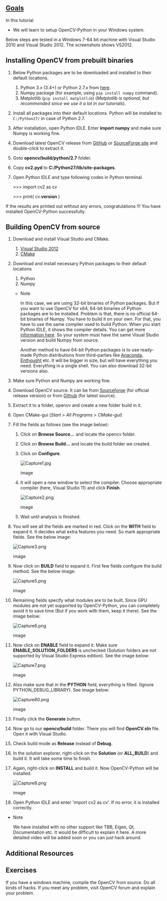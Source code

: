## [Goals](https://docs.opencv.org/4.x/d5/de5/tutorial_py_setup_in_windows.html)

In this tutorial

- We will learn to setup OpenCV-Python in your Windows system.

Below steps are tested in a Windows 7-64 bit machine with Visual Studio 2010 and Visual Studio 2012. The screenshots shows VS2012.

## Installing OpenCV from prebuilt binaries

1. Below Python packages are to be downloaded and installed to their default locations.

   1. Python 3.x (3.4+) or Python 2.7.x from [here](https://www.python.org/downloads/).
   2. Numpy package (for example, using `pip install numpy` command).
   3. Matplotlib (`pip install matplotlib`) (*Matplotlib is optional, but recommended since we use it a lot in our tutorials*).

2. Install all packages into their default locations. Python will be installed to `C:/Python27/` in case of Python 2.7.

3. After installation, open Python IDLE. Enter **import numpy** and make sure Numpy is working fine.

4. Download latest OpenCV release from [GitHub](https://github.com/opencv/opencv/releases) or [SourceForge site](https://sourceforge.net/projects/opencvlibrary/files/) and double-click to extract it.

5. Goto **opencv/build/python/2.7** folder.

6. Copy **cv2.pyd** to **C:/Python27/lib/site-packages**.

7. Open Python IDLE and type following codes in Python terminal.

   \>>> import cv2 as cv

   \>>> print( cv.__version__ )

If the results are printed out without any errors, congratulations !!! You have installed OpenCV-Python successfully.

## Building OpenCV from source

1. Download and install Visual Studio and CMake.

   1. [Visual Studio 2012](https://go.microsoft.com/?linkid=9816768)
   2. [CMake](https://cmake.org/download/)

2. Download and install necessary Python packages to their default locations

   1. Python
   2. Numpy

   - Note

     In this case, we are using 32-bit binaries of Python packages. But if you want to use OpenCV for x64, 64-bit binaries of Python packages are to be installed. Problem is that, there is no official 64-bit binaries of Numpy. You have to build it on your own. For that, you have to use the same compiler used to build Python. When you start Python IDLE, it shows the compiler details. You can get more [information here](https://stackoverflow.com/q/2676763/1134940). So your system must have the same Visual Studio version and build Numpy from source.

     Another method to have 64-bit Python packages is to use ready-made Python distributions from third-parties like [Anaconda](https://www.continuum.io/downloads), [Enthought](https://www.enthought.com/downloads/) etc. It will be bigger in size, but will have everything you need. Everything in a single shell. You can also download 32-bit versions also.

3. Make sure Python and Numpy are working fine.

4. Download OpenCV source. It can be from [Sourceforge](https://sourceforge.net/projects/opencvlibrary/) (for official release version) or from [Github](https://github.com/opencv/opencv) (for latest source).

5. Extract it to a folder, opencv and create a new folder build in it.

6. Open CMake-gui (*Start > All Programs > CMake-gui*)

7. Fill the fields as follows (see the image below):

   1. Click on **Browse Source...** and locate the opencv folder.

   2. Click on **Browse Build...** and locate the build folder we created.

   3. Click on **Configure**.

      ![Capture1.jpg](https://docs.opencv.org/4.x/Capture1.jpg)

      image

   4. It will open a new window to select the compiler. Choose appropriate compiler (here, Visual Studio 11) and click **Finish**.

      ![Capture2.png](https://docs.opencv.org/4.x/Capture2.png)

      image

   5. Wait until analysis is finished.

8. You will see all the fields are marked in red. Click on the **WITH** field to expand it. It decides what extra features you need. So mark appropriate fields. See the below image:

   ![Capture3.png](https://docs.opencv.org/4.x/Capture3.png)

   image

9. Now click on **BUILD** field to expand it. First few fields configure the build method. See the below image:

   ![Capture5.png](https://docs.opencv.org/4.x/Capture5.png)

   image

10. Remaining fields specify what modules are to be built. Since GPU modules are not yet supported by OpenCV-Python, you can completely avoid it to save time (But if you work with them, keep it there). See the image below:

    ![Capture6.png](https://docs.opencv.org/4.x/Capture6.png)

    image

11. Now click on **ENABLE** field to expand it. Make sure **ENABLE_SOLUTION_FOLDERS** is unchecked (Solution folders are not supported by Visual Studio Express edition). See the image below:

    ![Capture7.png](https://docs.opencv.org/4.x/Capture7.png)

    image

12. Also make sure that in the **PYTHON** field, everything is filled. (Ignore PYTHON_DEBUG_LIBRARY). See image below:

    ![Capture80.png](https://docs.opencv.org/4.x/Capture80.png)

    image

13. Finally click the **Generate** button.

14. Now go to our **opencv/build** folder. There you will find **OpenCV.sln** file. Open it with Visual Studio.

15. Check build mode as **Release** instead of **Debug**.

16. In the solution explorer, right-click on the **Solution** (or **ALL_BUILD**) and build it. It will take some time to finish.

17. Again, right-click on **INSTALL** and build it. Now OpenCV-Python will be installed.

    ![Capture8.png](https://docs.opencv.org/4.x/Capture8.png)

    image

18. Open Python IDLE and enter 'import cv2 as cv'. If no error, it is installed correctly.

- Note

  We have installed with no other support like TBB, Eigen, Qt, Documentation etc. It would be difficult to explain it here. A more detailed video will be added soon or you can just hack around.

## Additional Resources

## Exercises

If you have a windows machine, compile the OpenCV from source. Do all kinds of hacks. If you meet any problem, visit OpenCV forum and explain your problem.